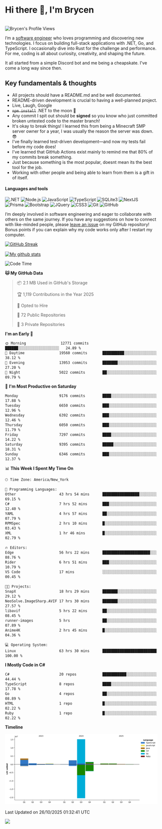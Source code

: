 # Hi there 👋, I'm Brycen

<br>
<img src="https://komarev.com/ghpvc/?username=BrycensRanch" alt="Brycen's Profile Views" />

I’m a [software engineer](https://en.wikipedia.org/wiki/Software_engineering) who loves programming and discovering new technologies. I focus on building full-stack applications with .NET, Go, and TypeScript. I occasionally dive into Rust for the challenge and performance. For me, coding is all about curiosity, creativity, and shaping the future.

It all started from a simple Discord bot and me being a cheapskate. I've come a long way since then.

## Key fundamentals & thoughts

- All projects should have a README.md and be well documented.
- README-driven development is crucial to having a well-planned project.
- Live, Laugh, Google
- ~~`npm install`~~ .NET to the moon 🚀
- Any commit I spit out should be **signed** so you know who just committed broken untested code to the master branch!
- It's okay to break things! I learned this from being a Minecraft SMP server owner for a year, I was usually the reason the server was down. 😎
- I've finally learned test-driven development—and now my tests fail before my code does!
- I've learned that GitHub Actions exist mainly to remind me that 80% of my commits break something.
- Just because something is the most popular, doesnt mean its the best tool for the job.
- Working with other people and being able to learn from them is a gift in of itself.


<h4>Languages and tools</h4>
<p>
  <img src="https://img.shields.io/badge/.NET-%23512BD4.svg?&style=for-the-badge&logo=dotnet&logoColor=white" alt=".NET" />
  <img src="https://img.shields.io/badge/node.js%20-%2343853D.svg?&style=for-the-badge&logo=node.js&logoColor=white" alt="Node.js" />
  <img src="https://img.shields.io/badge/javascript%20-%23323330.svg?&style=for-the-badge&logo=javascript&logoColor=%23F7DF1E" alt="JavaScript" />
  <img src="https://img.shields.io/badge/typescript%20-%23323330.svg?&style=for-the-badge&logo=typescript&logoColor=#3467eb" alt="TypeScript" />
  <img src="https://img.shields.io/badge/sqlite3%20-%23323330.svg?&style=for-the-badge&logo=sqlite&logoColor=#3467eb" alt="SQLite3" />
  <img src="https://img.shields.io/badge/Next.JS%20-%23323330.svg?&style=for-the-badge&logo=next.js&logoColor=#3467eb" alt="NextJS" />
  <img src="https://img.shields.io/badge/Prisma%20-%23323330.svg?&style=for-the-badge&logo=prisma&logoColor=#3467eb" alt="Prisma" />
  <img src="https://img.shields.io/badge/bootstrap%20-%23323330.svg?&style=for-the-badge&logo=bootstrap" alt="Bootstrap" />
  <img src="https://img.shields.io/badge/jquery%20-%23323330.svg?&style=for-the-badge&logo=jquery" alt="JQuery" />
  <img src="https://img.shields.io/badge/css3%20-%23323330.svg?&style=for-the-badge&logo=css3" alt="CSS3" />
  <img src="https://img.shields.io/badge/git%20-%23323330.svg?&style=for-the-badge&logo=git" alt="Git" />
  <img src="https://img.shields.io/badge/github%20-%23323330.svg?&style=for-the-badge&logo=github" alt="GitHub" />
</p>

I’m deeply involved in software engineering and eager to collaborate with others on the same journey. If you have any suggestions on how to connect with like-minded people, please [leave an issue](https://github.com/BrycensRanch/BrycensRanch/issues/new) on my GitHub repository! Bonus points if you can explain why my code works only after I restart my computer. 

<p><a href="https://git.io/streak-stats"><img src=https://github-readme-streak-stats-eight.vercel.app?user=BrycensRanch&amp;theme=dark&amp;hide_border=true&fire=EB5454&amp;ring=0CEB19" alt="GitHub Streak"></a></p>

<a href="https://github.com/anuraghazra/github-readme-stats">
  <img align="center" src="https://github-readme-stats.anuraghazra1.vercel.app/api?username=BrycensRanch&show_icons=true&line_height=27&include_all_commits=true" alt="My github stats" />
</a>

<!--START_SECTION:waka-->
![Code Time](http://img.shields.io/badge/Code%20Time-2%2C968%20hrs%2022%20mins-blue)

**🐱 My GitHub Data** 

> 📦 2.1 MB Used in GitHub's Storage 
 > 
> 🏆 1,119 Contributions in the Year 2025
 > 
> 💼 Opted to Hire
 > 
> 📜 72 Public Repositories 
 > 
> 🔑 3 Private Repositories 
 > 
**I'm an Early 🐤** 

```text
🌞 Morning                12771 commits       ██████░░░░░░░░░░░░░░░░░░░   24.89 % 
🌆 Daytime                19560 commits       ██████████░░░░░░░░░░░░░░░   38.12 % 
🌃 Evening                13953 commits       ███████░░░░░░░░░░░░░░░░░░   27.20 % 
🌙 Night                  5022 commits        ██░░░░░░░░░░░░░░░░░░░░░░░   09.79 % 
```
📅 **I'm Most Productive on Saturday** 

```text
Monday                   9176 commits        ████░░░░░░░░░░░░░░░░░░░░░   17.88 % 
Tuesday                  6650 commits        ███░░░░░░░░░░░░░░░░░░░░░░   12.96 % 
Wednesday                6392 commits        ███░░░░░░░░░░░░░░░░░░░░░░   12.46 % 
Thursday                 6050 commits        ███░░░░░░░░░░░░░░░░░░░░░░   11.79 % 
Friday                   7297 commits        ████░░░░░░░░░░░░░░░░░░░░░   14.22 % 
Saturday                 9395 commits        █████░░░░░░░░░░░░░░░░░░░░   18.31 % 
Sunday                   6346 commits        ███░░░░░░░░░░░░░░░░░░░░░░   12.37 % 
```


📊 **This Week I Spent My Time On** 

```text
🕑︎ Time Zone: America/New_York

💬 Programming Languages: 
Other                    43 hrs 54 mins      █████████████████░░░░░░░░   69.15 % 
C#                       7 hrs 52 mins       ███░░░░░░░░░░░░░░░░░░░░░░   12.40 % 
YAML                     4 hrs 57 mins       ██░░░░░░░░░░░░░░░░░░░░░░░   07.79 % 
RPMSpec                  2 hrs 10 mins       █░░░░░░░░░░░░░░░░░░░░░░░░   03.43 % 
XML                      1 hr 46 mins        █░░░░░░░░░░░░░░░░░░░░░░░░   02.79 % 

🔥 Editors: 
Edge                     56 hrs 22 mins      ██████████████████████░░░   88.76 % 
Rider                    6 hrs 51 mins       ███░░░░░░░░░░░░░░░░░░░░░░   10.79 % 
VS Code                  17 mins             ░░░░░░░░░░░░░░░░░░░░░░░░░   00.45 % 

🐱‍💻 Projects: 
SnapX                    18 hrs 29 mins      ███████░░░░░░░░░░░░░░░░░░   29.12 % 
NeoSolve.ImageSharp.AVIF 17 hrs 30 mins      ███████░░░░░░░░░░░░░░░░░░   27.57 % 
libavif                  5 hrs 22 mins       ██░░░░░░░░░░░░░░░░░░░░░░░   08.45 % 
runner-images            5 hrs               ██░░░░░░░░░░░░░░░░░░░░░░░   07.89 % 
Anime4K                  2 hrs 45 mins       █░░░░░░░░░░░░░░░░░░░░░░░░   04.36 % 

💻 Operating System: 
Linux                    63 hrs 30 mins      █████████████████████████   100.00 % 
```

**I Mostly Code in C#** 

```text
C#                       20 repos            ███████████░░░░░░░░░░░░░░   44.44 % 
TypeScript               8 repos             ████░░░░░░░░░░░░░░░░░░░░░   17.78 % 
Go                       4 repos             ██░░░░░░░░░░░░░░░░░░░░░░░   08.89 % 
HTML                     1 repo              █░░░░░░░░░░░░░░░░░░░░░░░░   02.22 % 
Ruby                     1 repo              █░░░░░░░░░░░░░░░░░░░░░░░░   02.22 % 
```



**Timeline**

![Lines of Code chart](https://raw.githubusercontent.com/BrycensRanch/BrycensRanch/main/assets/bar_graph.png)


 Last Updated on 26/10/2025 01:32:41 UTC
<!--END_SECTION:waka-->

<img src="https://media1.tenor.com/m/lHB4puQoi8MAAAAC/eggnog-penguins-of-madagasgar.gif" />

<!--
**BrycensRanch/BrycensRanch** is a ✨ _special_ ✨ repository because its `README.md` (this file) appears on your GitHub profile.

Here are some ideas to get you started:

- 🔭 I’m currently working on ...
- 🌱 I’m currently learning ...
- 👯 I’m looking to collaborate on ...
- 🤔 I’m looking for help with ...
- 💬 Ask me about ...
- 📫 How to reach me: ...
- 😄 Pronouns: ...
- ⚡ Fun fact: ...
-->
